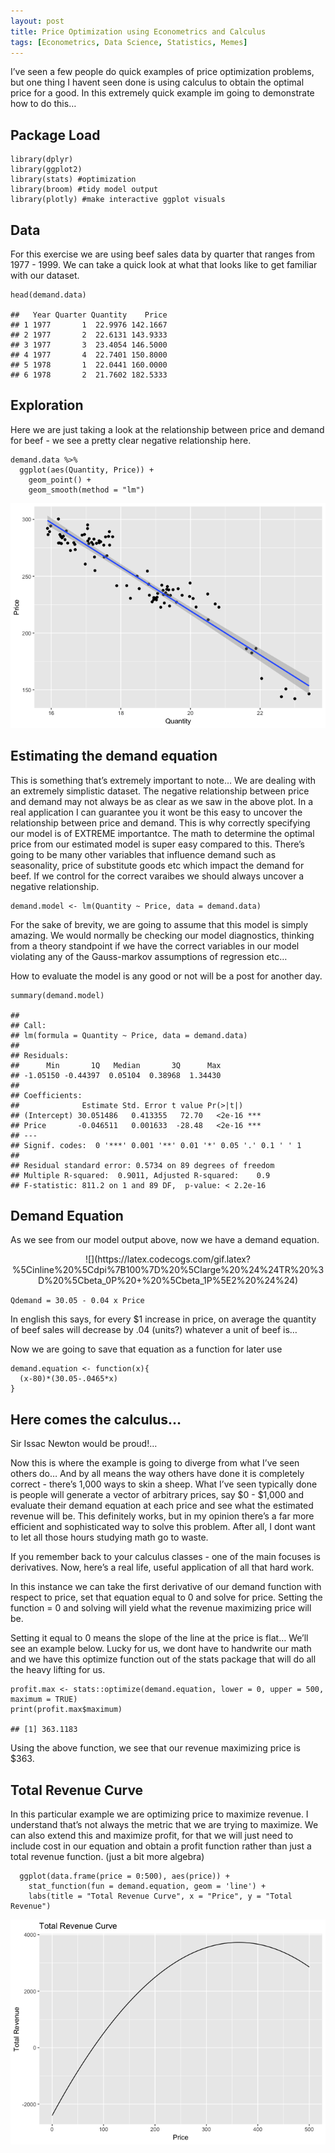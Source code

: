 ```yaml
---
layout: post
title: Price Optimization using Econometrics and Calculus
tags: [Econometrics, Data Science, Statistics, Memes]
---
```


I’ve seen a few people do quick examples of price optimization problems,
but one thing I havent seen done is using calculus to obtain the optimal
price for a good. In this extremely quick example im going to
demonstrate how to do this…

Package Load
------------

    library(dplyr)
    library(ggplot2)
    library(stats) #optimization
    library(broom) #tidy model output
    library(plotly) #make interactive ggplot visuals

Data
----

For this exercise we are using beef sales data by quarter that ranges
from 1977 - 1999. We can take a quick look at what that looks like to
get familiar with our dataset.

    head(demand.data)

    ##   Year Quarter Quantity    Price
    ## 1 1977       1  22.9976 142.1667
    ## 2 1977       2  22.6131 143.9333
    ## 3 1977       3  23.4054 146.5000
    ## 4 1977       4  22.7401 150.8000
    ## 5 1978       1  22.0441 160.0000
    ## 6 1978       2  21.7602 182.5333

Exploration
-----------

Here we are just taking a look at the relationship between price and
demand for beef - we see a pretty clear negative relationship here.

    demand.data %>%
      ggplot(aes(Quantity, Price)) +
        geom_point() +
        geom_smooth(method = "lm")



<p style="text-align:center">
<img src="/img/blog_images/price_optimization_files/unnamed-chunk-4-1.png" alt="plot1"/>
</p>


Estimating the demand equation
------------------------------

This is something that’s extremely important to note… We are dealing
with an extremely simplistic dataset. The negative relationship between
price and demand may not always be as clear as we saw in the above plot.
In a real application I can guarantee you it wont be this easy to
uncover the relationship between price and demand. This is why correctly
specifying our model is of EXTREME importantce. The math to determine
the optimal price from our estimated model is super easy compared to
this. There’s going to be many other variables that influence demand
such as seasonality, price of substitute goods etc which impact the
demand for beef. If we control for the correct varaibes we should always
uncover a negative relationship.

    demand.model <- lm(Quantity ~ Price, data = demand.data)

For the sake of brevity, we are going to assume that this model is
simply amazing. We would normally be checking our model diagnostics,
thinking from a theory standpoint if we have the correct variables in
our model violating any of the Gauss-markov assumptions of regression
etc…

How to evaluate the model is any good or not will be a post for another
day.

    summary(demand.model)

    ## 
    ## Call:
    ## lm(formula = Quantity ~ Price, data = demand.data)
    ## 
    ## Residuals:
    ##      Min       1Q   Median       3Q      Max 
    ## -1.05150 -0.44397  0.05104  0.38968  1.34430 
    ## 
    ## Coefficients:
    ##              Estimate Std. Error t value Pr(>|t|)    
    ## (Intercept) 30.051486   0.413355   72.70   <2e-16 ***
    ## Price       -0.046511   0.001633  -28.48   <2e-16 ***
    ## ---
    ## Signif. codes:  0 '***' 0.001 '**' 0.01 '*' 0.05 '.' 0.1 ' ' 1
    ## 
    ## Residual standard error: 0.5734 on 89 degrees of freedom
    ## Multiple R-squared:  0.9011, Adjusted R-squared:    0.9 
    ## F-statistic: 811.2 on 1 and 89 DF,  p-value: < 2.2e-16

Demand Equation
---------------

As we see from our model output above, now we have a demand equation.

<p style="text-align:center">
![](https://latex.codecogs.com/gif.latex?%5Cinline%20%5Cdpi%7B100%7D%20%5Clarge%20%24%24TR%20%3D%20%5Cbeta_0P%20&plus;%20%5Cbeta_1P%5E2%20%24%24)
</p>

`Qdemand = 30.05 - 0.04 x Price`

In english this says, for every $1 increase in price, on average the
quantity of beef sales will decrease by .04 (units?) whatever a unit of
beef is…

Now we are going to save that equation as a function for later use

    demand.equation <- function(x){
      (x-80)*(30.05-.0465*x)
    }

Here comes the calculus…
------------------------

Sir Issac Newton would be proud!…

Now this is where the example is going to diverge from what I’ve seen
others do… And by all means the way others have done it is completely
correct - there’s 1,000 ways to skin a sheep. What I’ve seen typically
done is people will generate a vector of arbitrary prices, say $0 -
$1,000 and evaluate their demand equation at each price and see what the
estimated revenue will be. This definitely works, but in my opinion
there’s a far more efficient and sophisticated way to solve this
problem. After all, I dont want to let all those hours studying math go
to waste.

If you remember back to your calculus classes - one of the main focuses
is derivatives. Now, here’s a real life, useful application of all that
hard work.

In this instance we can take the first derivative of our demand function
with respect to price, set that equation equal to 0 and solve for price.
Setting the function = 0 and solving will yield what the revenue
maximizing price will be.

Setting it equal to 0 means the slope of the line at the price is flat…
We’ll see an example below. Lucky for us, we dont have to handwrite our
math and we have this optimize function out of the stats package that
will do all the heavy lifting for us.

    profit.max <- stats::optimize(demand.equation, lower = 0, upper = 500, maximum = TRUE)
    print(profit.max$maximum)

    ## [1] 363.1183

Using the above function, we see that our revenue maximizing price is
$363.

Total Revenue Curve
-------------------

In this particular example we are optimizing price to maximize revenue.
I understand that’s not always the metric that we are trying to
maximize. We can also extend this and maximize profit, for that we will
just need to include cost in our equation and obtain a profit function
rather than just a total revenue function. (just a bit more algebra)

      ggplot(data.frame(price = 0:500), aes(price)) +
        stat_function(fun = demand.equation, geom = 'line') +
        labs(title = "Total Revenue Curve", x = "Price", y = "Total Revenue")

<p style="text-align:center">
<img src="/img/blog_images/price_optimization_files/unnamed-chunk-9-1.png" alt="plot2"/>
</p>
